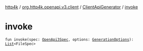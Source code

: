 [http4k](../../index.md) / [org.http4k.openapi.v3.client](../index.md) / [ClientApiGenerator](index.md) / [invoke](./invoke.md)

# invoke

`fun invoke(spec: `[`OpenApi3Spec`](../../org.http4k.openapi.v3/-open-api3-spec/index.md)`, options: `[`GenerationOptions`](../../org.http4k.openapi.v3/-generation-options/index.md)`): `[`List`](https://kotlinlang.org/api/latest/jvm/stdlib/kotlin.collections/-list/index.html)`<FileSpec>`
